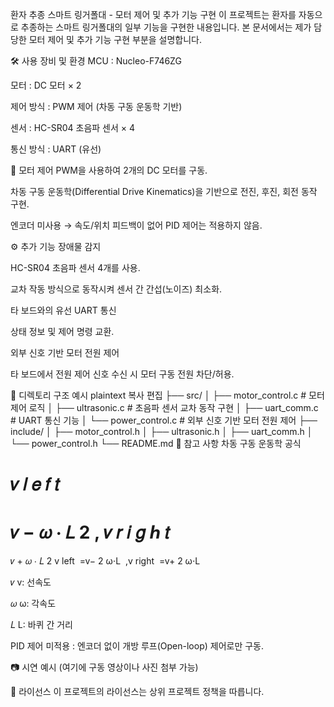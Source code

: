 환자 추종 스마트 링거폴대 - 모터 제어 및 추가 기능 구현
이 프로젝트는 환자를 자동으로 추종하는 스마트 링거폴대의 일부 기능을 구현한 내용입니다.
본 문서에서는 제가 담당한 모터 제어 및 추가 기능 구현 부분을 설명합니다.

🛠 사용 장비 및 환경
MCU : Nucleo-F746ZG

모터 : DC 모터 × 2

제어 방식 : PWM 제어 (차동 구동 운동학 기반)

센서 : HC-SR04 초음파 센서 × 4

통신 방식 : UART (유선)

🚗 모터 제어
PWM을 사용하여 2개의 DC 모터를 구동.

차동 구동 운동학(Differential Drive Kinematics)을 기반으로 전진, 후진, 회전 동작 구현.

엔코더 미사용 → 속도/위치 피드백이 없어 PID 제어는 적용하지 않음.

⚙ 추가 기능
장애물 감지

HC-SR04 초음파 센서 4개를 사용.

교차 작동 방식으로 동작시켜 센서 간 간섭(노이즈) 최소화.

타 보드와의 유선 UART 통신

상태 정보 및 제어 명령 교환.

외부 신호 기반 모터 전원 제어

타 보드에서 전원 제어 신호 수신 시 모터 구동 전원 차단/허용.

📂 디렉토리 구조 예시
plaintext
복사
편집
├── src/
│   ├── motor_control.c      # 모터 제어 로직
│   ├── ultrasonic.c         # 초음파 센서 교차 동작 구현
│   ├── uart_comm.c          # UART 통신 기능
│   └── power_control.c      # 외부 신호 기반 모터 전원 제어
├── include/
│   ├── motor_control.h
│   ├── ultrasonic.h
│   ├── uart_comm.h
│   └── power_control.h
└── README.md
📌 참고 사항
차동 구동 운동학 공식

𝑣
𝑙
𝑒
𝑓
𝑡
=
𝑣
−
𝜔
⋅
𝐿
2
,
𝑣
𝑟
𝑖
𝑔
ℎ
𝑡
=
𝑣
+
𝜔
⋅
𝐿
2
v 
left
​
 =v− 
2
ω⋅L
​
 ,v 
right
​
 =v+ 
2
ω⋅L
​
 
𝑣
v: 선속도

𝜔
ω: 각속도

𝐿
L: 바퀴 간 거리

PID 제어 미적용 : 엔코더 없이 개방 루프(Open-loop) 제어로만 구동.

📷 시연 예시
(여기에 구동 영상이나 사진 첨부 가능)

📜 라이선스
이 프로젝트의 라이선스는 상위 프로젝트 정책을 따릅니다.
